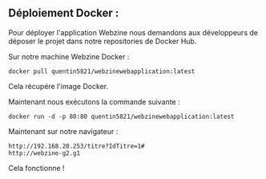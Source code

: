 ﻿## Déploiement Docker :

Pour déployer l'application Webzine nous demandons aux développeurs de déposer le projet dans notre repositories de Docker Hub. 

Sur notre machine Webzine Docker : 

    docker pull quentin5821/webzinewebapplication:latest

Cela récupére l'image Docker. 

Maintenant nous exécutons la commande suivante : 

    docker run -d -p 80:80 quentin5821/webzinewebapplication:latest

Maintenant sur notre navigateur : 

    http://192.168.20.253/titre?IdTitre=1#
    http://webzine-g2.g1

Cela fonctionne ! 

